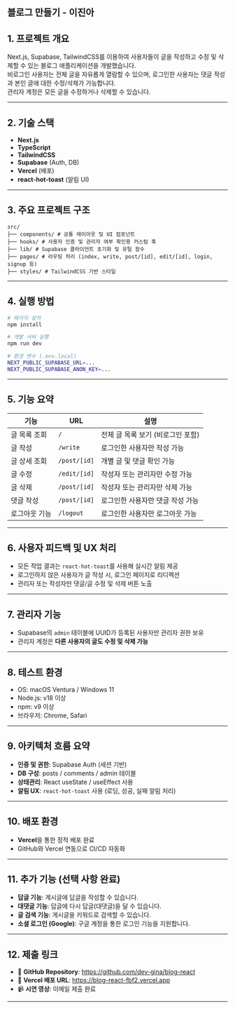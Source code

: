 ## 블로그 만들기 - 이진아

## 1. 프로젝트 개요
Next.js, Supabase, TailwindCSS를 이용하여 사용자들이 글을 작성하고 수정 및 삭제할 수 있는 블로그 애플리케이션을 개발했습니다.  
비로그인 사용자는 전체 글을 자유롭게 열람할 수 있으며, 로그인한 사용자는 댓글 작성과 본인 글에 대한 수정/삭제가 가능합니다.  
관리자 계정은 모든 글을 수정하거나 삭제할 수 있습니다.

---

## 2. 기술 스택

- **Next.js**
- **TypeScript**
- **TailwindCSS**
- **Supabase** (Auth, DB)
- **Vercel** (배포)
- **react-hot-toast** (알림 UI)

---

## 3. 주요 프로젝트 구조

```
src/
├── components/ # 공통 레이아웃 및 UI 컴포넌트
├── hooks/ # 사용자 인증 및 관리자 여부 확인용 커스텀 훅
├── lib/ # Supabase 클라이언트 초기화 및 유틸 함수
├── pages/ # 라우팅 처리 (index, write, post/[id], edit/[id], login, signup 등)
├── styles/ # TailwindCSS 기반 스타일
```

---

## 4. 실행 방법

```bash
# 패키지 설치
npm install

# 개발 서버 실행
npm run dev

# 환경 변수 (.env.local)
NEXT_PUBLIC_SUPABASE_URL=...
NEXT_PUBLIC_SUPABASE_ANON_KEY=...
```

---

## 5. 기능 요약

| 기능      | URL            | 설명                   |
| ------- | -------------- | -------------------- |
| 글 목록 조회 | `/`            | 전체 글 목록 보기 (비로그인 포함) |
| 글 작성    | `/write`       | 로그인한 사용자만 작성 가능      |
| 글 상세 조회 | `/post/[id]`   | 개별 글 및 댓글 확인 가능      |
| 글 수정    | `/edit/[id]`   | 작성자 또는 관리자만 수정 가능    |
| 글 삭제    | `/post/[id]`   | 작성자 또는 관리자만 삭제 가능    |
| 댓글 작성   | `/post/[id]`   | 로그인한 사용자만 댓글 작성 가능   |
| 로그아웃 기능 | `/logout`      | 로그인한 사용자만 로그아웃 가능    |

---

## 6. 사용자 피드백 및 UX 처리

- 모든 작업 결과는 `react-hot-toast`를 사용해 실시간 알림 제공
- 로그인하지 않은 사용자가 글 작성 시, 로그인 페이지로 리디렉션
- 관리자 또는 작성자만 댓글/글 수정 및 삭제 버튼 노출

---

## 7. 관리자 기능

- Supabase의 `admin` 테이블에 UUID가 등록된 사용자만 관리자 권한 보유
- 관리자 계정은 **다른 사용자의 글도 수정 및 삭제 가능**

---

## 8. 테스트 환경

- OS: macOS Ventura / Windows 11
- Node.js: v18 이상
- npm: v9 이상
- 브라우저: Chrome, Safari

---

## 9. 아키텍처 흐름 요약

- **인증 및 권한**: Supabase Auth (세션 기반)
- **DB 구성**: posts / comments / admin 테이블
- **상태관리**: React useState / useEffect 사용
- **알림 UX**: `react-hot-toast` 사용 (로딩, 성공, 실패 알림 처리)

---

## 10. 배포 환경

- **Vercel**을 통한 정적 배포 완료
- GitHub와 Vercel 연동으로 CI/CD 자동화

---

## 11. 추가 기능 (선택 사항 완료)
- **답글 기능**: 게시글에 답글을 작성할 수 있습니다.
- **대댓글 기능**: 답글에 다시 답글(대댓글)을 달 수 있습니다.
- **글 검색 기능**: 게시글을 키워드로 검색할 수 있습니다.
- **소셜 로그인 (Google)**: 구글 계정을 통한 로그인 기능을 지원합니다.

---

## 12. 제출 링크

- 🔗 **GitHub Repository**: https://github.com/dev-gina/blog-react  
- 🔗 **Vercel 배포 URL**: https://blog-react-fbf2.vercel.app  
- 📹 **시연 영상**: 이메일 제출 완료

---


